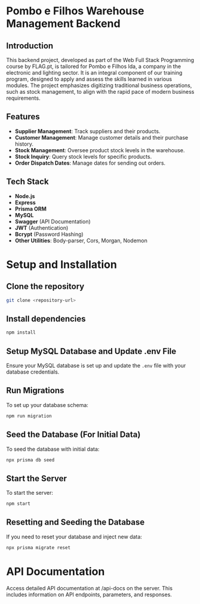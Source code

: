 # Pombo e Filhos Warehouse Management Backend

## Introduction

This backend project, developed as part of the Web Full Stack Programming course by FLAG.pt, is tailored for Pombo e Filhos lda, a company in the electronic and lighting sector. It is an integral component of our training program, designed to apply and assess the skills learned in various modules. The project emphasizes digitizing traditional business operations, such as stock management, to align with the rapid pace of modern business requirements.

## Features

- **Supplier Management**: Track suppliers and their products.
- **Customer Management**: Manage customer details and their purchase history.
- **Stock Management**: Oversee product stock levels in the warehouse.
- **Stock Inquiry**: Query stock levels for specific products.
- **Order Dispatch Dates**: Manage dates for sending out orders.

## Tech Stack

- **Node.js**
- **Express**
- **Prisma ORM**
- **MySQL**
- **Swagger** (API Documentation)
- **JWT** (Authentication)
- **Bcrypt** (Password Hashing)
- **Other Utilities**: Body-parser, Cors, Morgan, Nodemon

# Setup and Installation

## Clone the repository

```bash
git clone <repository-url>
```

## Install dependencies

```bash
npm install
```

## Setup MySQL Database and Update .env File

Ensure your MySQL database is set up and update the `.env` file with your database credentials.

## Run Migrations

To set up your database schema:

```bash
npm run migration
```

## Seed the Database (For Initial Data)

To seed the database with initial data:

```bash
npx prisma db seed
```

## Start the Server

To start the server:

```bash
npm start
```

## Resetting and Seeding the Database

If you need to reset your database and inject new data:

```bash
npx prisma migrate reset
```

# API Documentation

Access detailed API documentation at /api-docs on the server. This includes information on API endpoints, parameters, and responses.
